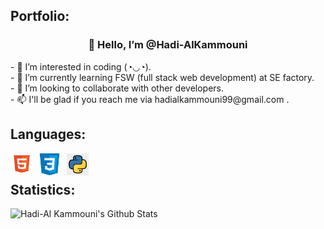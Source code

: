 <h2>Portfolio:</h2>
<h3 align="center"> 👋 Hello, I’m @Hadi-AlKammouni </h3>
- 👀 I’m interested in coding (◔◡◔).
<br/>
- 🌱 I’m currently learning FSW (full stack web development) at SE factory.
<br/>
- 💞️ I’m looking to collaborate with other developers.
<br/>
- 📫 I'll be glad if you reach me via hadialkammouni99@gmail.com .

<!---
Hadi-AlKammouni/Hadi-AlKammouni is a ✨ special ✨ repository because its `README.md` (this file) appears on your GitHub profile.
You can click the Preview link to take a look at your changes.
--->



<h2>Languages:</h2>
<img align="left" alt="HTML5" width="35px" src="images/html.png" style="padding-right:10px;" />
<img align="left" alt="CSS" width="35px" src="images/css.jfif" style="padding-right:10px;" />
<img align="left" alt="PYTHON" width="35px" src="images/python.jfif" style="padding-right:10px;" />
<br/>
<h2>Statistics:</h2>
<img align="left" alt="Hadi-Al Kammouni's Github Stats" src="https://github-readme-stats.vercel.app/api?username=Hadi-AlKammouni&show_icons=true&theme=radical">
